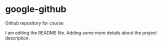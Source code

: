 # google-github
Github repository for course

I am editing the README file. Adding some more details about the project description.
